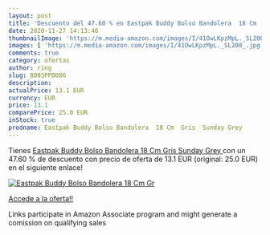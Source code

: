 ```yaml
---
layout: post
title: 'Descuento del 47.60 % en Eastpak Buddy Bolso Bandolera  18 Cm  Gr'
date: 2020-11-27 14:13:46
thumbnailImage: 'https://m.media-amazon.com/images/I/41OwLKpzMpL._SL200_.jpg'
images: [ 'https://m.media-amazon.com/images/I/41OwLKpzMpL._SL200_.jpg' ]
comments: true
category: ofertas
author: ring
slug: B003PPD086
description:
actualPrice: 13.1 EUR
currency: EUR
price: 13.1
comparePrice: 25.0 EUR
inStock: true
prodname: Eastpak Buddy Bolso Bandolera  18 Cm  Gris  Sunday Grey 
---
```


Tienes [Eastpak Buddy Bolso Bandolera  18 Cm  Gris  Sunday Grey ](https://www.amazon.es/dp/B003PPD086/?tag=tolees-21) con un 47.60 % de descuento con precio de oferta de 13.1 EUR (original: 25.0 EUR) en el siguiente enlace!

[![Eastpak Buddy Bolso Bandolera  18 Cm  Gr](https://m.media-amazon.com/images/I/41OwLKpzMpL._SL200_.jpg)](https://www.amazon.es/dp/B003PPD086/?tag=tolees-21)

[Accede a la oferta!!](https://www.amazon.es/dp/B003PPD086/?tag=tolees-21)

Links participate in Amazon Associate program and might generate a comission on qualifying sales


